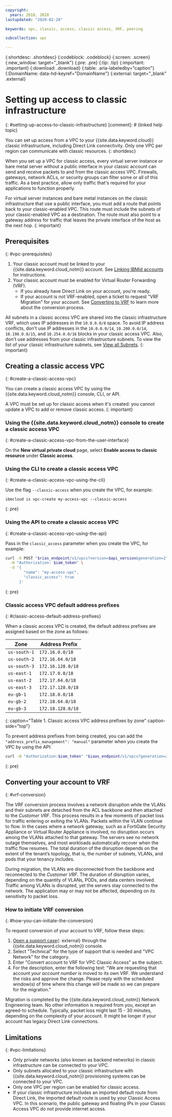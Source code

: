 ```yaml
---
copyright:
  years: 2018, 2020
lastupdated: "2020-02-28"

keywords: vpc, classic, access, classic access, VRF, peering

subcollection: vpc

---
```


{:shortdesc: .shortdesc}
{:codeblock: .codeblock}
{:screen: .screen}
{:new_window: target="_blank"}
{:pre: .pre}
{:tip: .tip}
{:important: .important}
{:download: .download}
{:table: .aria-labeledby="caption"}
{:DomainName: data-hd-keyref="DomainName"}
{:external: target="_blank" .external}

# Setting up access to classic infrastructure
{: #setting-up-access-to-classic-infrastructure}
[comment]: # (linked help topic)

You can set up access from a VPC to your {{site.data.keyword.cloud}} classic infrastructure, including Direct Link connectivity. Only one VPC per region can communicate with classic resources.
{: shortdesc}

When you set up a VPC for classic access, every virtual server instance or bare metal server without a public interface in your classic account can send and receive packets to and from the classic access VPC. Firewalls, gateways, network ACLs, or security groups can filter some or all of this traffic. As a best practice, allow only traffic that's required for your applications to function properly.

For virtual server instances and bare metal instances on the classic infrastructure that use a public interface, you must add a route that points back to your classic-enabled VPC. This route must include the subnets of your classic-enabled VPC as a destination. The route must also point to a gateway address for traffic that leaves the private interface of the host as the next hop.
{: important}

## Prerequisites
{: #vpc-prerequisites}

1. Your classic account must be linked to your {{site.data.keyword.cloud_notm}} account. See [Linking IBMid accounts](/docs/account?topic=account-unifyingaccounts) for instructions.
1. Your classic account must be enabled for Virtual Router Forwarding (VRF).
    * If you already have Direct Link on your account, you're ready.
    * If your account is not VRF-enabled, open a ticket to request "VRF Migration" for your account. See [Converting to VRF](#vrf-conversion) to learn more about the conversion process.

All subnets in a classic access VPC are shared into the classic infrastructure VRF, which uses IP addresses in the `10.0.0.0/8` space. To avoid IP address conflicts, don't use IP addresses in the `10.0.0.0/14`, `10.200.0.0/14`, `10.198.0.0/15`, and `10.254.0.0/16` blocks in your classic access VPC. Also, don't use addresses from your classic infrastructure subnets. To view the list of your classic infrastructure subnets, see [View all Subnets](/docs/subnets?topic=subnets-view-all-subnets).
{: important}

## Creating a classic access VPC
{: #create-a-classic-access-vpc}

You can create a classic access VPC by using the {{site.data.keyword.cloud_notm}} console, CLI, or API.

A VPC must be set up for classic access when it's created: you cannot update a VPC to add or remove classic access.
{: important}

### Using the {{site.data.keyword.cloud_notm}} console to create a classic access VPC
{: #create-a-classic-access-vpc-from-the-user-interface}

On the **New virtual private cloud** page, select **Enable access to classic resource** under **Classic access**.

### Using the CLI to create a classic access VPC
{: #create-a-classic-access-vpc-using-the-cli}

Use the flag `--classic-access` when you create the VPC, for example:

```
ibmcloud is vpc-create my-access-vpc --classic-access
```
{: pre}


### Using the API to create a classic access VPC
{: #create-a-classic-access-vpc-using-the-api}

Pass in the `classic_access` parameter when you create the VPC, for example:

```bash
curl -X POST "$rias_endpoint/v1/vpcs?version=$api_version&generation=2" \
  -H "Authorization: $iam_token" \
  -d '{
        "name": "my-access-vpc",
        "classic_access": true
      }'
```
{: pre}


### Classic access VPC default address prefixes
{: #classic-access-default-address-prefixes}

When a classic access VPC is created, the default address prefixes are assigned based on the zone as follows:

Zone         | Address Prefix
---------------|---------------
`us-south-1`   | `172.16.0.0/18`
`us-south-2`   | `172.16.64.0/18`
`us-south-3`   | `172.16.128.0/18`
`us-east-1`    | `172.17.0.0/18`
`us-east-2`    | `172.17.64.0/18`
`us-east-3`    | `172.17.128.0/18`
`eu-gb-1`      | `172.18.0.0/18`
`eu-gb-2`      | `172.18.64.0/18`
`eu-gb-3`      | `172.18.128.0/18`
{: caption="Table 1. Classic access VPC address prefixes by zone" caption-side="top"}

To prevent address prefixes from being created, you can add the `"address_prefix_management": "manual"` parameter when you create the VPC by using the API:

```bash
curl -H "Authorization:$iam_token" "$iaas_endpoint/v1/vpcs?generation=2&version=$api_version" -X POST -d '{ "name": "my-access-vpc", "address_prefix_management": "manual", "classic_access": true}'
```
{: pre}

## Converting your account to VRF
{: #vrf-conversion}

The VRF conversion process involves a network disruption while the VLANs and their subnets are detached from the ACL backbone and then attached to the _Customer VRF_. This process results in a few moments of packet loss for traffic entering or exiting the VLANs. Packets within the VLAN continue to flow. In the cases where a network gateway, such as a FortiGate Security Appliance or Virtual Router Appliance is involved, no disruption occurs among the VLANs attached to that gateway. The servers see no network outage themselves, and most workloads automatically recover when the traffic flow resumes. The total duration of the disruption depends on the extent of the tenant’s topology, that is, the number of subnets, VLANs, and pods that your tenancy includes.

During migration, the VLANs are disconnected from the backbone and reconnected to the _Customer VRF_. The duration of disruption varies, depending on the quantity of VLANs, PODs, and data centers involved. Traffic among VLANs is disrupted, yet the servers stay connected to the network. The application may or may not be affected, depending on its sensitivity to packet loss.

### How to initiate VRF conversion
{: #how-you-can-initiate-the-conversion}

To request conversion of your account to VRF, follow these steps:

1. [Open a support case](https://cloud.ibm.com/unifiedsupport/cases/add){: external} through the {{site.data.keyword.cloud_notm}} console.
1. Select "Technical" for the type of support that is needed and "VPC Network" for the category.
1. Enter "Convert account to VRF for VPC Classic Access" as the subject.
1. For the description, enter the following text:
   "We are requesting that account _your account number_ is moved to its own VRF. We understand the risks and approve the change. Please reply with the scheduled window(s) of time where this change will be made so we can prepare for the migration."

Migration is completed by the {{site.data.keyword.cloud_notm}} Network Engineering team. No other information is required from you, except an agreed-to schedule. Typically, packet loss might last 15 - 30 minutes, depending on the complexity of your account. It might be longer if your account has legacy Direct Link connections.

## Limitations
{: #vpc-limitations}

* Only private networks (also known as backend networks) in classic infrastructure can be connected to your VPC.
* Only subnets allocated to your classic infrastructure with {{site.data.keyword.cloud_notm}} provisioning systems can be connected to your VPC.
* Only one VPC per region can be enabled for classic access.
* If your classic infrastructure includes an imported default route from Direct Link, the imported default route is used by your Classic Access VPC. In this scenario, the public gateway and floating IPs in your Classic Access VPC do not provide internet access.
